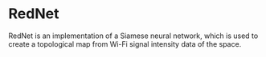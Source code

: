 # RedNet
RedNet is an implementation of a Siamese neural network, which is used to create a topological map from Wi-Fi signal intensity data of the space.
